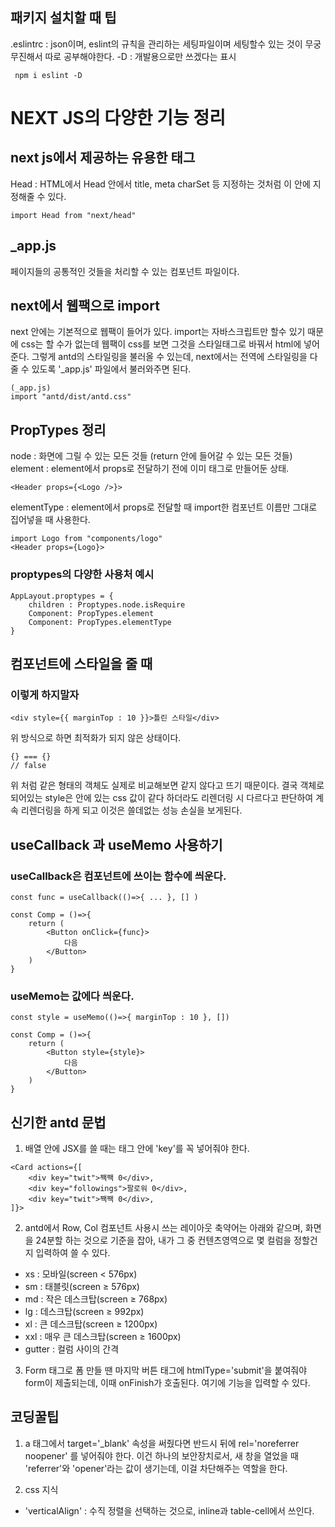 ## 패키지 설치할 때 팁

.eslintrc : json이며, eslint의 규칙을 관리하는 세팅파일이며 세팅할수 있는 것이 무궁무진해서 따로 공부해야한다.
-D : 개발용으로만 쓰겠다는 표시

```
 npm i eslint -D
```

# NEXT JS의 다양한 기능 정리

## next js에서 제공하는 유용한 태그

Head : HTML에서 Head 안에서 title, meta charSet 등 지정하는 것처럼 이 안에 지정해줄 수 있다.

```
import Head from "next/head"
```

## \_app.js

페이지들의 공통적인 것들을 처리할 수 있는 컴포넌트 파일이다.

## next에서 웹팩으로 import

next 안에는 기본적으로 웹팩이 들어가 있다.
import는 자바스크립트만 할수 있기 때문에 css는 할 수가 없는데
웹팩이 css를 보면 그것을 스타일태그로 바꿔서 html에 넣어준다.
그렇게 antd의 스타일링을 불러올 수 있는데, next에서는 전역에 스타일링을 다 줄 수 있도록 '\_app.js' 파일에서 불러와주면 된다.

```
(_app.js)
import "antd/dist/antd.css"
```

## PropTypes 정리

node : 화면에 그릴 수 있는 모든 것들 (return 안에 들어갈 수 있는 모든 것들)
element : element에서 props로 전달하기 전에 이미 태그로 만들어둔 상태.

```
<Header props={<Logo />}>
```

elementType : element에서 props로 전달할 때 import한 컴포넌트 이름만 그대로 집어넣을 때 사용한다.

```
import Logo from "components/logo"
<Header props={Logo}>
```

### proptypes의 다양한 사용처 예시

```
AppLayout.proptypes = {
    children : Proptypes.node.isRequire
    Component: PropTypes.element
    Component: PropTypes.elementType
}
```

## 컴포넌트에 스타일을 줄 때

### 이렇게 하지말자

```
<div style={{ marginTop : 10 }}>틀린 스타일</div>
```

위 방식으로 하면 최적화가 되지 않은 상태이다.

```
{} === {}
// false
```

위 처럼 같은 형태의 객체도 실제로 비교해보면 같지 않다고 뜨기 때문이다.
결국 객체로 되어있는 style은 안에 있는 css 값이 같다 하더라도 리렌더링 시 다르다고 판단하여 계속 리렌더링을 하게 되고 이것은 쓸데없는 성능 손실을 보게된다.

## useCallback 과 useMemo 사용하기

### useCallback은 컴포넌트에 쓰이는 함수에 씌운다.

```
const func = useCallback(()=>{ ... }, [] )

const Comp = ()=>{
    return (
        <Button onClick={func}>
            다음
        </Button>
    )
}
```

### useMemo는 값에다 씌운다.

```
const style = useMemo(()=>{ marginTop : 10 }, [])

const Comp = ()=>{
    return (
        <Button style={style}>
            다음
        </Button>
    )
}
```

## 신기한 antd 문법

1. 배열 안에 JSX를 쓸 때는 태그 안에 'key'를 꼭 넣어줘야 한다.

```
<Card actions={[
    <div key="twit">짹짹 0</div>,
    <div key="followings">팔로워 0</div>,
    <div key="twit">짹짹 0</div>,
]}>
```

2. antd에서 Row, Col 컴포넌트 사용시 쓰는 레이아웃 축약어는 아래와 같으며, 화면을 24분할 하는 것으로 기준을 잡아, 내가 그 중 컨텐츠영역으로 몇 컬럼을 정할건지 입력하여 쓸 수 있다.

-   xs : 모바일(screen < 576px)
-   sm : 태블릿(screen ≥ 576px)
-   md : 작은 데스크탑(screen ≥ 768px)
-   lg : 데스크탑(screen ≥ 992px)
-   xl : 큰 데스크탑(screen ≥ 1200px)
-   xxl : 매우 큰 데스크탑(screen ≥ 1600px)
-   gutter : 컬럼 사이의 간격

3.  Form 태그로 폼 만들 땐 마지막 버튼 태그에 htmlType='submit'을 붙여줘야 form이 제출되는데, 이때 onFinish가 호출된다. 여기에 기능을 입력할 수 있다.

## 코딩꿀팁

1. a 태그에서 target='\_blank' 속성을 써줬다면 반드시 뒤에 rel='noreferrer noopener' 를 넣어줘야 한다. 이건 하나의 보안장치로서, 새 창을 열었을 때 'referrer'와 'opener'라는 값이 생기는데, 이걸 차단해주는 역할을 한다.

2. css 지식

-   'verticalAlign' : 수직 정렬을 선택하는 것으로, inline과 table-cell에서 쓰인다.
